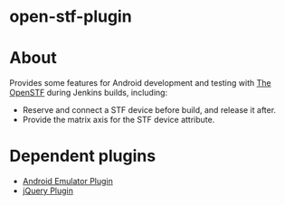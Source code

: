open-stf-plugin
===============
# About
  Provides some features for Android development and testing with [The OpenSTF](http://openstf.io/) during Jenkins builds, including:
  - Reserve and connect a STF device before build, and release it after.
  - Provide the matrix axis for the STF device attribute.

# Dependent plugins
 - [Android Emulator Plugin](https://wiki.jenkins-ci.org/display/JENKINS/Android+Emulator+Plugin)
 - [jQuery Plugin](https://wiki.jenkins-ci.org/display/JENKINS/jQuery+Plugin)
